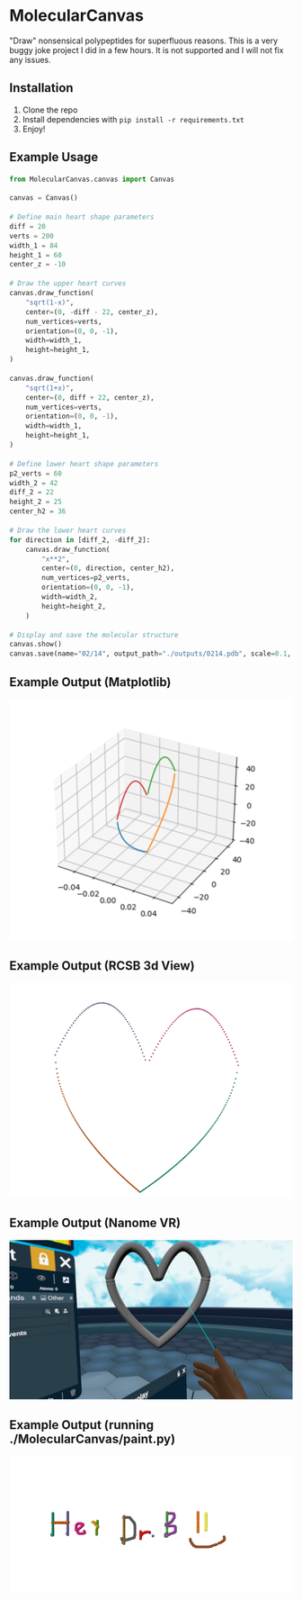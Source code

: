 # MolecularCanvas

"Draw" nonsensical polypeptides for superfluous reasons.
This is a very buggy joke project I did in a few hours.
It is not supported and I will not fix any issues.

## Installation

1. Clone the repo
2. Install dependencies with `pip install -r requirements.txt`
3. Enjoy!

## Example Usage

```python
from MolecularCanvas.canvas import Canvas

canvas = Canvas()

# Define main heart shape parameters
diff = 20
verts = 200
width_1 = 84
height_1 = 60
center_z = -10

# Draw the upper heart curves
canvas.draw_function(
    "sqrt(1-x)",
    center=(0, -diff - 22, center_z),
    num_vertices=verts,
    orientation=(0, 0, -1),
    width=width_1,
    height=height_1,
)

canvas.draw_function(
    "sqrt(1+x)",
    center=(0, diff + 22, center_z),
    num_vertices=verts,
    orientation=(0, 0, -1),
    width=width_1,
    height=height_1,
)

# Define lower heart shape parameters
p2_verts = 60
width_2 = 42
diff_2 = 22
height_2 = 25
center_h2 = 36

# Draw the lower heart curves
for direction in [diff_2, -diff_2]:
    canvas.draw_function(
        "x**2",
        center=(0, direction, center_h2),
        num_vertices=p2_verts,
        orientation=(0, 0, -1),
        width=width_2,
        height=height_2,
    )

# Display and save the molecular structure
canvas.show()
canvas.save(name="02/14", output_path="./outputs/0214.pdb", scale=0.1, orientation=(-90, 0, 0))
```

## Example Output (Matplotlib)

![02/14](./.github/example_1.png)

## Example Output (RCSB 3d View)

![img.png](./.github/example_2.png)

## Example Output (Nanome VR)

![img.png](./.github/example_3.jpg)

## Example Output (running ./MolecularCanvas/paint.py)

![img.png](./.github/example2_1.png)